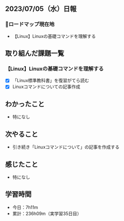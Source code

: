 ## 2023/07/05（水）日報
### :round_pushpin:ロードマップ現在地
- 【Linux】Linuxの基礎コマンドを理解する
## 取り組んだ課題一覧
### 【Linux】Linuxの基礎コマンドを理解する
- [x] 「Linux標準教科書」を復習がてら読む
- [x] Linuxコマンドについての記事作成
## わかったこと
- 特になし
## 次やること
- 引き続き「Linuxコマンドについて」の記事を作成する
## 感じたこと
- 特になし
## 学習時間
- 今日：7h11m
- 累計：236h09m（実学習35日目）
